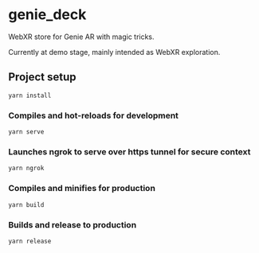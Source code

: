 # genie_deck

WebXR store for Genie AR with magic tricks.

Currently at demo stage, mainly intended as WebXR exploration.

## Project setup
```
yarn install
```

### Compiles and hot-reloads for development
```
yarn serve
```

### Launches ngrok to serve over https tunnel for secure context
```
yarn ngrok
```

### Compiles and minifies for production
```
yarn build
```

### Builds and release to production
```
yarn release
```
